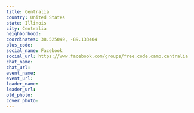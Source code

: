 ```yaml
---
title: Centralia
country: United States
state: Illinois
city: Centralia
neighborhood: 
coordinates: 38.525049, -89.133404
plus_code:
social_name: Facebook
social_url: https://www.facebook.com/groups/free.code.camp.centralia
chat_name:
chat_url:
event_name:
event_url:
leader_name:
leader_url:
old_photo: 
cover_photo:
---
```

